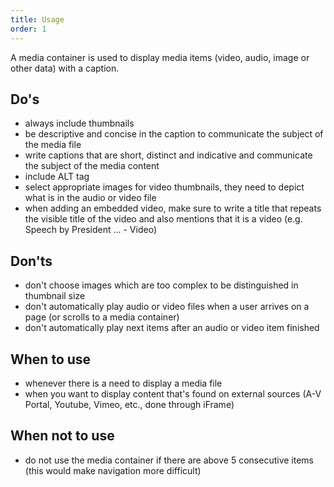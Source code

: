 ```yaml
---
title: Usage
order: 1
---
```

A media container is used to display media items (video, audio, image or other data) with a caption.

## Do's

- always include thumbnails
- be descriptive and concise in the caption to communicate the subject of the media file
- write captions that are short, distinct and indicative and communicate the subject of the media content
- include ALT tag
- select appropriate images for video thumbnails, they need to depict what is in the audio or video file
- w﻿hen adding an embedded video, make sure to write a title that repeats the visible title of the video and also mentions that it is a video (e.g. Speech by President ... - Video)

## Don'ts

- don't choose images which are too complex to be distinguished in thumbnail size
- don't automatically play audio or video files when a user arrives on a page (or scrolls to a media container)
- don't automatically play next items after an audio or video item finished

## When to use

- whenever there is a need to display a media file
- when you want to display content that's found on external sources (A-V Portal, Youtube, Vimeo, etc., done through iFrame)

## When not to use

- do not use the media container if there are above 5 consecutive items (this would make navigation more difficult)
